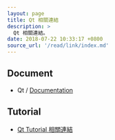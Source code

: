 ```yaml
---
layout: page
title: Qt 相關連結
description: >
  Qt 相關連結。
date: 2018-07-22 10:33:17 +0800
source_url: '/read/link/index.md'
---
```



## Document

* Qt / [Documentation](https://doc.qt.io/)


## Tutorial

* [Qt Tutorial 相關連結](tutorial)
